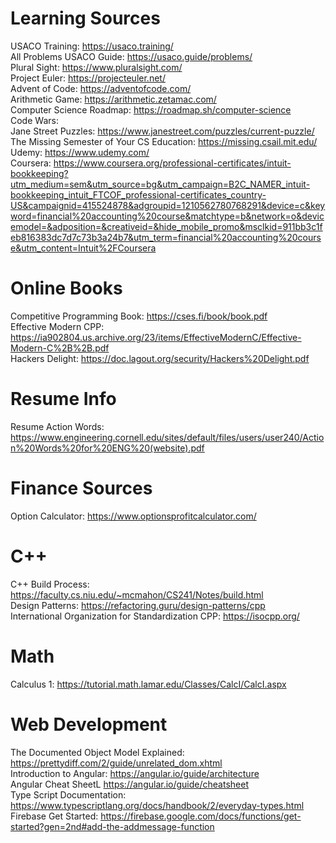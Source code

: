 # Learning Sources

USACO Training: https://usaco.training/ <br>
All Problems USACO Guide: https://usaco.guide/problems/  <br>
Plural Sight: https://www.pluralsight.com/ <br>
Project Euler: https://projecteuler.net/ <br>
Advent of Code: https://adventofcode.com/ <br>
Arithmetic Game: https://arithmetic.zetamac.com/ <br>
Computer Science Roadmap: https://roadmap.sh/computer-science <br>
Code Wars: <br>
Jane Street Puzzles: https://www.janestreet.com/puzzles/current-puzzle/ <br>
The Missing Semester of Your CS Education: https://missing.csail.mit.edu/ <br>
Udemy: https://www.udemy.com/ <br>
Coursera: https://www.coursera.org/professional-certificates/intuit-bookkeeping?utm_medium=sem&utm_source=bg&utm_campaign=B2C_NAMER_intuit-bookkeeping_intuit_FTCOF_professional-certificates_country-US&campaignid=415524878&adgroupid=1210562780768291&device=c&keyword=financial%20accounting%20course&matchtype=b&network=o&devicemodel=&adposition=&creativeid=&hide_mobile_promo&msclkid=911bb3c1feb816383dc7d7c73b3a24b7&utm_term=financial%20accounting%20course&utm_content=Intuit%2FCoursera <br>

# Online Books

Competitive Programming Book: https://cses.fi/book/book.pdf <br>
Effective Modern CPP: https://ia902804.us.archive.org/23/items/EffectiveModernC/Effective-Modern-C%2B%2B.pdf <br>
Hackers Delight: https://doc.lagout.org/security/Hackers%20Delight.pdf <br>

# Resume Info
Resume Action Words: https://www.engineering.cornell.edu/sites/default/files/users/user240/Action%20Words%20for%20ENG%20(website).pdf <br>

# Finance Sources
Option Calculator: https://www.optionsprofitcalculator.com/ <br>

# C++

C++ Build Process: https://faculty.cs.niu.edu/~mcmahon/CS241/Notes/build.html <br>
Design Patterns: https://refactoring.guru/design-patterns/cpp <br>
International Organization for Standardization CPP: https://isocpp.org/ <br>

# Math 

Calculus 1: https://tutorial.math.lamar.edu/Classes/CalcI/CalcI.aspx <br>

# Web Development

The Documented Object Model Explained: https://prettydiff.com/2/guide/unrelated_dom.xhtml <br>
Introduction to Angular: https://angular.io/guide/architecture <br>
Angular Cheat SheetL https://angular.io/guide/cheatsheet <br>
Type Script Documentation: https://www.typescriptlang.org/docs/handbook/2/everyday-types.html
Firebase Get Started: https://firebase.google.com/docs/functions/get-started?gen=2nd#add-the-addmessage-function
